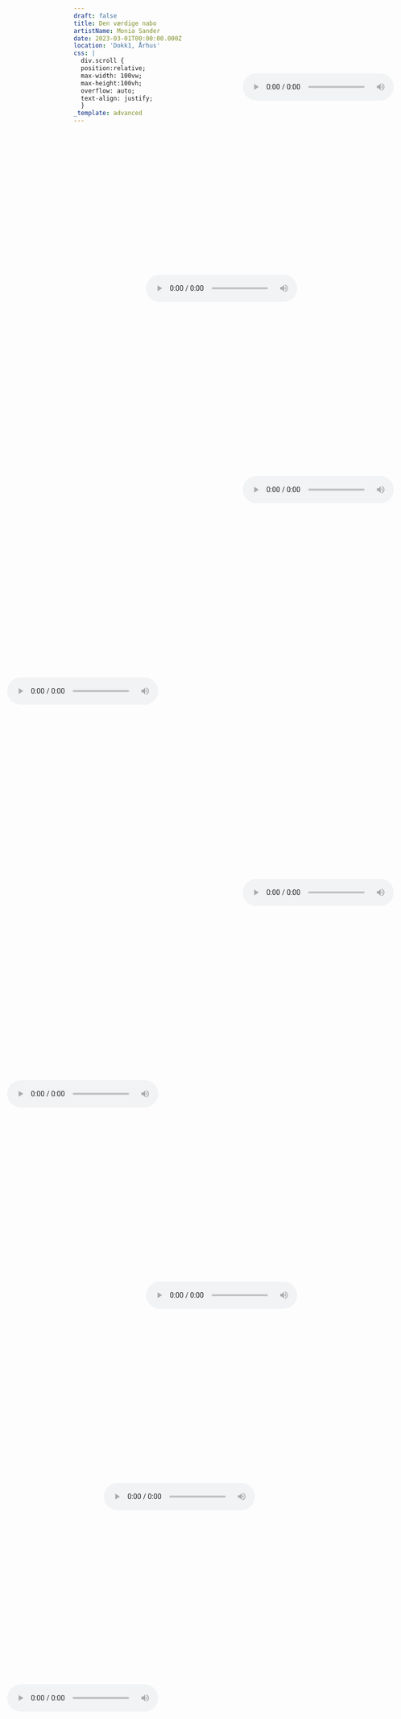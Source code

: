 ```yaml
---
draft: false
title: Den værdige nabo
artistName: Monia Sander
date: 2023-03-01T00:00:00.000Z
location: 'Dokk1, Århus'
css: |
  div.scroll {
  position:relative;
  max-width: 100vw;
  max-height:100vh;
  overflow: auto;
  text-align: justify;
  }
_template: advanced
---
```


<div class="scroll">	

<audio style="position:fixed; right:10%; top:5%" controls="" controlslist="nodownload noplaybackrate"><source src="https://naarduikkeerher.dk/dvn1.mp3" type="audio/mpeg"></audio>

<audio style="position:fixed; right:30%; top:15%" controls="" controlslist="nodownload noplaybackrate"><source src="https://naarduikkeerher.dk/dvn2.mp3" type="audio/mpeg"></audio>

<audio style="position:fixed; right:10%; top:25%" controls="" controlslist="nodownload noplaybackrate"><source src="https://naarduikkeerher.dk/dvn3.mp3" type="audio/mpeg"></audio>

<audio style="position:fixed; left:10%; top:35%" controls="" controlslist="nodownload noplaybackrate"><source src="https://naarduikkeerher.dk/dvn4.mp3" type="audio/mpeg"></audio>

<audio style="position:fixed; right:10%; top:45%" controls="" controlslist="nodownload noplaybackrate"><source src="https://naarduikkeerher.dk/dvn6.mp3" type="audio/mpeg"></audio>

<audio style="position:fixed; left:10%; top:55%" controls="" controlslist="nodownload noplaybackrate"><source src="https://naarduikkeerher.dk/dvn5.mp3" type="audio/mpeg"></audio>

<audio style="position:fixed; right:30%; top:65%" controls="" controlslist="nodownload noplaybackrate"><source src="https://naarduikkeerher.dk/dvn7.mp3" type="audio/mpeg"></audio>

<audio style="position:fixed; left:30%; top:75%" controls="" controlslist="nodownload noplaybackrate"><source src="https://naarduikkeerher.dk/dvn8.mp3" type="audio/mpeg"></audio>

<audio style="position:fixed; left:10%; top:85%" controls="" controlslist="nodownload noplaybackrate"><source src="https://naarduikkeerher.dk/dvn9.mp3" type="audio/mpeg"></audio>

</div>
